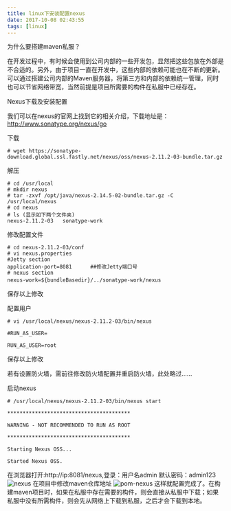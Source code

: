 ```yaml
---
title: linux下安装配置nexus
date: 2017-10-08 02:43:55
tags: [linux]
---
```


为什么要搭建maven私服？

在开发过程中，有时候会使用到公司内部的一些开发包，显然把这些包放在外部是不合适的。另外，由于项目一直在开发中，这些内部的依赖可能也在不断的更新。可以通过搭建公司内部的Maven服务器，将第三方和内部的依赖统一管理，同时也可以节省网络带宽，当然前提是项目所需要的构件在私服中已经存在。

Nexus下载及安装配置

我们可以在nexus的官网上找到它的相关介绍，下载地址是：http://www.sonatype.org/nexus/go

 下载

 	# wget https://sonatype-download.global.ssl.fastly.net/nexus/oss/nexus-2.11.2-03-bundle.tar.gz

 解压

	# cd /usr/local
 	# mkdir nexus
 	# tar -zxvf /opt/java/nexus-2.14.5-02-bundle.tar.gz -C /usr/local/nexus
 	# cd nexus
 	# ls (显示如下两个文件夹)
 	nexus-2.11.2-03   sonatype-work

修改配置文件

 	# cd nexus-2.11.2-03/conf
 	# vi nexus.properties
 	#Jetty section
 	application-port=8081      ##修改Jetty端口号
 	# nexus section
 	nexus-work=${bundleBasedir}/../sonatype-work/nexus　

保存以上修改

配置用户

	# vi /usr/local/nexus/nexus-2.11.2-03/bin/nexus

	#RUN_AS_USER=

	RUN_AS_USER=root

保存以上修改

若有设置防火墙，需前往修改防火墙配置并重启防火墙，此处略过......

启动nexus

	# /usr/local/nexus/nexus-2.11.2-03/bin/nexus start
	
	****************************************

	WARNING - NOT RECOMMENDED TO RUN AS ROOT
	
	****************************************

	Starting Nexus OSS...

	Started Nexus OSS.

在浏览器打开:http://ip:8081/nexus,登录：用户名admin  默认密码：admin123
![nexus](http://oncykm32h.bkt.clouddn.com/nexus.png)
在项目中修改maven仓库地址
![pom-nexus](http://oncykm32h.bkt.clouddn.com/pom-nexus.png)
这样就配置完成了。在构建maven项目时，如果在私服中存在需要的构件，则会直接从私服中下载；如果私服中没有所需构件，则会先从网络上下载到私服，之后才会下载到本地。
